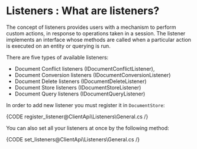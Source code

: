 # Listeners : What are listeners?

The concept of listeners provides users with a mechanism to perform custom actions, in response to operations taken in a session. 
The listener implements an interface whose methods are called when a particular action is executed on an entity or querying is run.

There are five types of available listeners:

* Document Conflict listeners (IDocumentConflictListener),
* Document Conversion listeners (IDocumentConversionListener)
* Document Delete listeners (IDocumentDeleteListener)
* Document Store listeners (IDocumentStoreListener)
* Document Query listeners (IDocumentQueryListener)

In order to add new listener you must register it in `DocumentStore`:

{CODE register_listener@ClientApi\Listeners\General.cs /}

You can also set all your listeners at once by the following method:

{CODE set_listeners@ClientApi\Listeners\General.cs /}

